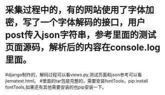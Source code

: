 # 采集过程中的，有的网站使用了字体加密，写了一个字体解码的接口，用户post传入json字符串，参考里面的测试页面源码，解析后的内容在console.log里面。
#django制作的，解码过程可以看views.py,测试页面和json参考可以看jiematest.html。
#里面的tar包是完整的，需要安装fontTools，pip install fontTools,如果还有其他需要安装的也pip安装一下。
